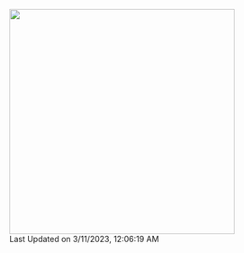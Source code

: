 <!--START_SECTION:lapras-card-->
<a href="https://lapras.com/public/moga" target="_blank" rel="noopener noreferrer"><img src="https://lapras-card-generator.vercel.app/api/svg?e=3.87&b=3.48&i=3.89&b1=%23767676&b2=%23e1e1e1&i1=%23888888&i2=%23cccccc&l=en" width="400" ></a>  
Last Updated on 3/11/2023, 12:06:19 AM
<!--END_SECTION:lapras-card-->

<!-- <a href="https://github.com/anuraghazra/github-readme-stats">
  <img align="left" src="https://github-readme-stats.vercel.app/api?username=mogaming217&show_icons=true&count_private=true" />
</a>
 -->
